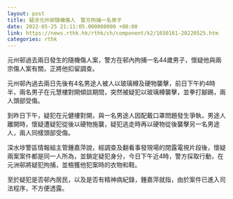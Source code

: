 ```yaml
---
layout: post
title: 疑涉元州邨隨機傷人　警方拘捕一名男子
date: 2022-05-25 21:11:05.000000000 +08:00
link: https://news.rthk.hk/rthk/ch/component/k2/1650161-20220525.htm
categories: rthk
---
```


元州邨過去兩日發生的隨機傷人案，警方在邨內拘捕一名44歲男子，懷疑他與兩宗傷人案有關，正將他扣留調查。

元州邨內過去兩日先後有4名男途人被人以玻璃樽及硬物襲擊，前日下午約4時半，兩名男子在元慧樓對開傾談期間，突然被疑犯以玻璃樽襲擊，並拳打腳踢，兩人頭部受傷。

到昨日下午，疑犯在元健樓對開，與一名男途人因配戴口罩問題發生爭執，男途人離開時，懷疑遭疑犯從後以硬物施襲，疑犯逃走時再以硬物從後襲擊另一名男途人，兩人同樣頭部受傷。

深水埗警區情報組主管鍾嘉萍說，經調查及翻看事發現場的閉露電視片段後，懷疑兩案案件都是同一人所為，並鎖定疑犯身分，今日下午近4時，警方採取行動，在元洲邨將疑犯拘捕，並檢獲他犯案時的衣物和鞋。

至於疑犯是否邨內居民，以及是否有精神病紀錄，鍾嘉萍就指，由於案件已進入司法程序，不方便透露。
